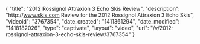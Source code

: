 {
    "title": "2012 Rossignol Attraxion 3 Echo Skis Review",
    "description": "http:\/\/www.skis.com Review for the 2012 Rossignol Attraxion 3 Echo Skis",
    "videoid": "3767354",
    "date_created": "1411361294",
    "date_modified": "1418182026",
    "type": "captivate",
    "layout": "video",
    "url": "\/v\/2012-rossignol-attraxion-3-echo-skis-review\/3767354"
}